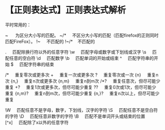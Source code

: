 # 【正则表达式】正则表达式解析


平时常用的：

~      为区分大小写的匹配。
~/*     不区分大小写的匹配（匹配firefox的正则同时匹配FireFox）。
!~     不匹配的
!~/*    不匹配的

.     匹配除换行符以外的任意字符
\w     匹配字母或数字或下划线或汉字
\s     匹配任意的空白符
\d     匹配数字
\b     匹配单词的开始或结束
^     匹配字符串的开始
$     匹配字符串的结束

/*     重复零次或更多次
+     重复一次或更多次
?     重复零次或一次
{n}     重复n次
{n,}     重复n次或更多次
{n,m}     重复n到m次
/*?     重复任意次，但尽可能少重复
+?     重复1次或更多次，但尽可能少重复
??     重复0次或1次，但尽可能少重复
{n,m}?     重复n到m次，但尽可能少重复
{n,}?     重复n次以上，但尽可能少重复

\W     匹配任意不是字母，数字，下划线，汉字的字符
\S     匹配任意不是空白符的字符
\D     匹配任意非数字的字符
\B     匹配不是单词开头或结束的位置
[^x]     匹配除了x以外的任意字符

